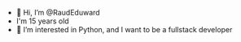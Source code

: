 - 👋 Hi, I’m @RaudEduward
- I'm 15 years old
- 👀 I’m interested in Python, and I want to be a fullstack developer


<!---
RaudEduward/RaudEduward is a ✨ special ✨ repository because its `README.md` (this file) appears on your GitHub profile.
You can click the Preview link to take a look at your changes.
--->
